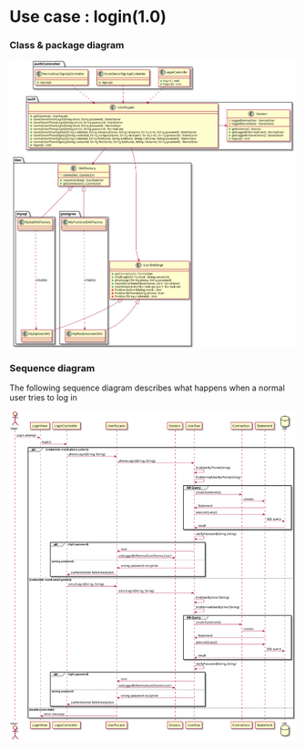 # Use case : login(1.0)

### Class & package diagram

![diagram](./current_login_class_diagram.svg)

### Sequence diagram

The following sequence diagram describes what happens when a normal user tries to log in

![diagram](current_normal_user_login_sequence_diagram.svg)

